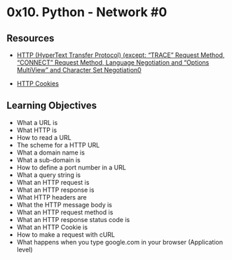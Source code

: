 # 0x10. Python - Network #0

## Resources
* [HTTP (HyperText Transfer Protocol) (except: “TRACE” Request Method, “CONNECT” Request Method, Language Negotiation and “Options MultiView” and Character Set Negotiation0](https://www3.ntu.edu.sg/home/ehchua/programming/webprogramming/HTTP_Basics.html)

* [HTTP Cookies](https://developer.mozilla.org/en-US/docs/Web/HTTP/Cookies)

## Learning Objectives

* What a URL is
* What HTTP is
* How to read a URL
* The scheme for a HTTP URL
* What a domain name is
* What a sub-domain is
* How to define a port number in a URL
* What a query string is
* What an HTTP request is
* What an HTTP response is
* What HTTP headers are
* What the HTTP message body is
* What an HTTP request method is
* What an HTTP response status code is
* What an HTTP Cookie is
* How to make a request with cURL
* What happens when you type google.com in your browser (Application level)

